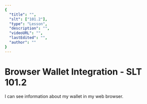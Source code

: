 ```yaml
---
{
  "title": "",
  "slt": ["101.2"],
  "type": "Lesson",
  "description": "",
  "videoURL": "",
  "lastEdited": "",
  "author": ""
}
---
```


# Browser Wallet Integration - SLT 101.2

I can see information about my wallet in my web browser.